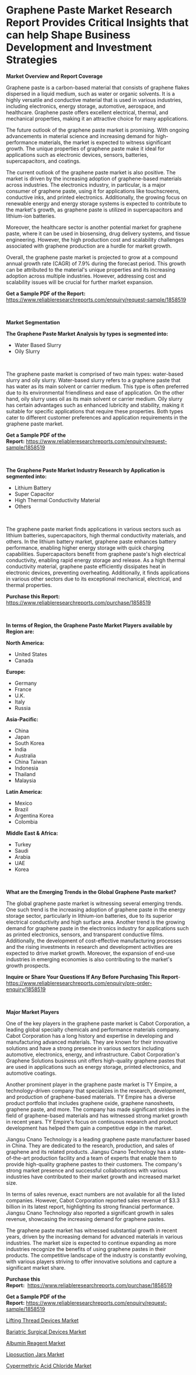 <p><h1>Graphene Paste Market Research Report Provides Critical Insights that can help Shape Business Development and Investment Strategies</h1></p><p><strong>Market Overview and Report Coverage</strong></p>
<p><p>Graphene paste is a carbon-based material that consists of graphene flakes dispersed in a liquid medium, such as water or organic solvents. It is a highly versatile and conductive material that is used in various industries, including electronics, energy storage, automotive, aerospace, and healthcare. Graphene paste offers excellent electrical, thermal, and mechanical properties, making it an attractive choice for many applications.</p><p>The future outlook of the graphene paste market is promising. With ongoing advancements in material science and increasing demand for high-performance materials, the market is expected to witness significant growth. The unique properties of graphene paste make it ideal for applications such as electronic devices, sensors, batteries, supercapacitors, and coatings.</p><p>The current outlook of the graphene paste market is also positive. The market is driven by the increasing adoption of graphene-based materials across industries. The electronics industry, in particular, is a major consumer of graphene paste, using it for applications like touchscreens, conductive inks, and printed electronics. Additionally, the growing focus on renewable energy and energy storage systems is expected to contribute to the market's growth, as graphene paste is utilized in supercapacitors and lithium-ion batteries.</p><p>Moreover, the healthcare sector is another potential market for graphene paste, where it can be used in biosensing, drug delivery systems, and tissue engineering. However, the high production cost and scalability challenges associated with graphene production are a hurdle for market growth.</p><p>Overall, the graphene paste market is projected to grow at a compound annual growth rate (CAGR) of 7.9% during the forecast period. This growth can be attributed to the material's unique properties and its increasing adoption across multiple industries. However, addressing cost and scalability issues will be crucial for further market expansion.</p></p>
<p><strong>Get a Sample PDF of the Report:</strong> <a href="https://www.reliableresearchreports.com/enquiry/request-sample/1858519">https://www.reliableresearchreports.com/enquiry/request-sample/1858519</a></p>
<p>&nbsp;</p>
<p><strong>Market Segmentation</strong></p>
<p><strong>The Graphene Paste Market Analysis by types is segmented into:</strong></p>
<p><ul><li>Water Based Slurry</li><li>Oily Slurry</li></ul></p>
<p>&nbsp;</p>
<p><p>The graphene paste market is comprised of two main types: water-based slurry and oily slurry. Water-based slurry refers to a graphene paste that has water as its main solvent or carrier medium. This type is often preferred due to its environmental friendliness and ease of application. On the other hand, oily slurry uses oil as its main solvent or carrier medium. Oily slurry has certain advantages such as enhanced lubricity and stability, making it suitable for specific applications that require these properties. Both types cater to different customer preferences and application requirements in the graphene paste market.</p></p>
<p><strong>Get a Sample PDF of the Report:</strong>&nbsp;<a href="https://www.reliableresearchreports.com/enquiry/request-sample/1858519">https://www.reliableresearchreports.com/enquiry/request-sample/1858519</a></p>
<p>&nbsp;</p>
<p><strong>The Graphene Paste Market Industry Research by Application is segmented into:</strong></p>
<p><ul><li>Lithium Battery</li><li>Super Capacitor</li><li>High Thermal Conductivity Material</li><li>Others</li></ul></p>
<p>&nbsp;</p>
<p><p>The graphene paste market finds applications in various sectors such as lithium batteries, supercapacitors, high thermal conductivity materials, and others. In the lithium battery market, graphene paste enhances battery performance, enabling higher energy storage with quick charging capabilities. Supercapacitors benefit from graphene paste's high electrical conductivity, enabling rapid energy storage and release. As a high thermal conductivity material, graphene paste efficiently dissipates heat in electronic devices, preventing overheating. Additionally, it finds applications in various other sectors due to its exceptional mechanical, electrical, and thermal properties.</p></p>
<p><strong>Purchase this Report:</strong>&nbsp; <a href="https://www.reliableresearchreports.com/purchase/1858519">https://www.reliableresearchreports.com/purchase/1858519</a></p>
<p>&nbsp;</p>
<p><strong>In terms of Region, the Graphene Paste Market Players available by Region are:</strong></p>
<p>
    <p> <strong> North America: </strong>
        <ul>
            <li>United States</li>
            <li>Canada</li>
        </ul>
        </p> 
    <p> <strong> Europe: </strong>
        <ul>
            <li>Germany</li>
            <li>France</li>
            <li>U.K.</li>
            <li>Italy</li>
            <li>Russia</li>
        </ul>
        </p> 
    <p> <strong> Asia-Pacific: </strong>
        <ul>
            <li>China</li>
            <li>Japan</li>
            <li>South Korea</li>
            <li>India</li>
            <li>Australia</li>
            <li>China Taiwan</li>
            <li>Indonesia</li>
            <li>Thailand</li>
            <li>Malaysia</li>
        </ul>
        </p> 
    <p> <strong> Latin America: </strong>
        <ul>
            <li>Mexico</li>
            <li>Brazil</li>
            <li>Argentina Korea</li>
            <li>Colombia</li>
        </ul>
        </p> 
    <p> <strong> Middle East & Africa: </strong>
        <ul>
            <li>Turkey</li>
            <li>Saudi</li>
            <li>Arabia</li>
            <li>UAE</li>
            <li>Korea</li>
        </ul>
    </p>
    </p>
<p>&nbsp;</p>
<p><strong>What are the Emerging Trends in the Global Graphene Paste market?</strong></p>
<p><p>The global graphene paste market is witnessing several emerging trends. One such trend is the increasing adoption of graphene paste in the energy storage sector, particularly in lithium-ion batteries, due to its superior electrical conductivity and high surface area. Another trend is the growing demand for graphene paste in the electronics industry for applications such as printed electronics, sensors, and transparent conductive films. Additionally, the development of cost-effective manufacturing processes and the rising investments in research and development activities are expected to drive market growth. Moreover, the expansion of end-use industries in emerging economies is also contributing to the market's growth prospects.</p></p>
<p><strong>Inquire or Share Your Questions If Any Before Purchasing This Report</strong>- <a href="https://www.reliableresearchreports.com/enquiry/pre-order-enquiry/1858519">https://www.reliableresearchreports.com/enquiry/pre-order-enquiry/1858519</a></p>
<p>&nbsp;</p>
<p><strong>Major Market Players</strong></p>
<p><p>One of the key players in the graphene paste market is Cabot Corporation, a leading global specialty chemicals and performance materials company. Cabot Corporation has a long history and expertise in developing and manufacturing advanced materials. They are known for their innovative solutions and have a strong presence in various sectors including automotive, electronics, energy, and infrastructure. Cabot Corporation's Graphene Solutions business unit offers high-quality graphene pastes that are used in applications such as energy storage, printed electronics, and automotive coatings.</p><p>Another prominent player in the graphene paste market is TY Empire, a technology-driven company that specializes in the research, development, and production of graphene-based materials. TY Empire has a diverse product portfolio that includes graphene oxide, graphene nanosheets, graphene paste, and more. The company has made significant strides in the field of graphene-based materials and has witnessed strong market growth in recent years. TY Empire's focus on continuous research and product development has helped them gain a competitive edge in the market.</p><p>Jiangsu Cnano Technology is a leading graphene paste manufacturer based in China. They are dedicated to the research, production, and sales of graphene and its related products. Jiangsu Cnano Technology has a state-of-the-art production facility and a team of experts that enable them to provide high-quality graphene pastes to their customers. The company's strong market presence and successful collaborations with various industries have contributed to their market growth and increased market size.</p><p>In terms of sales revenue, exact numbers are not available for all the listed companies. However, Cabot Corporation reported sales revenue of $3.3 billion in its latest report, highlighting its strong financial performance. Jiangsu Cnano Technology also reported a significant growth in sales revenue, showcasing the increasing demand for graphene pastes.</p><p>The graphene paste market has witnessed substantial growth in recent years, driven by the increasing demand for advanced materials in various industries. The market size is expected to continue expanding as more industries recognize the benefits of using graphene pastes in their products. The competitive landscape of the industry is constantly evolving, with various players striving to offer innovative solutions and capture a significant market share.</p></p>
<p><strong>Purchase this Report:</strong>&nbsp;&nbsp;<a href="https://www.reliableresearchreports.com/purchase/1858519">https://www.reliableresearchreports.com/purchase/1858519</a></p>
<p></p>
<p><strong>Get a Sample PDF of the Report:</strong>&nbsp;<a href="https://www.reliableresearchreports.com/enquiry/request-sample/1858519">https://www.reliableresearchreports.com/enquiry/request-sample/1858519</a></p>
<p><p><a href="https://issuu.com/reportprime-2/docs/lifting-thread-devices-market-size-2030.pptx">Lifting Thread Devices Market</a></p><p><a href="https://issuu.com/reportprime-2/docs/bariatric-surgical-devices-market-size-2030.pptx">Bariatric Surgical Devices Market</a></p><p><a href="https://github.com/Chiragrp24/Market-Research-Report-List-2/blob/main/albumin-reagent-market.md">Albumin Reagent Market</a></p><p><a href="https://issuu.com/reportprime-2/docs/liposuction-jars-market-size-2030.pptx">Liposuction Jars Market</a></p><p><a href="https://github.com/YashRP12/Market-Research-Report-List-2/blob/main/cypermethric-acid-chloride-market.md">Cypermethric Acid Chloride Market</a></p></p>
